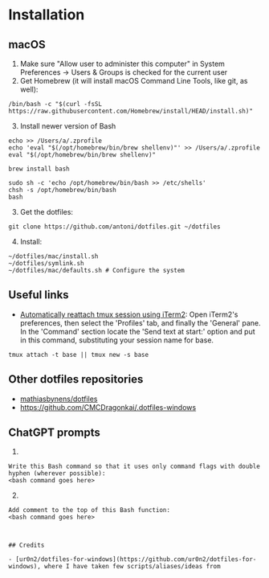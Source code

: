 # Installation

## macOS

1. Make sure "Allow user to administer this computer" in System Preferences → Users & Groups is checked for the current user
2. Get Homebrew (it will install macOS Command Line Tools, like git, as well):

```console
/bin/bash -c "$(curl -fsSL https://raw.githubusercontent.com/Homebrew/install/HEAD/install.sh)"
```

3. Install newer version of Bash

```console
echo >> /Users/a/.zprofile
echo 'eval "$(/opt/homebrew/bin/brew shellenv)"' >> /Users/a/.zprofile
eval "$(/opt/homebrew/bin/brew shellenv)"

brew install bash

sudo sh -c 'echo /opt/homebrew/bin/bash >> /etc/shells'
chsh -s /opt/homebrew/bin/bash
bash
```

3. Get the dotfiles:

```console
git clone https://github.com/antoni/dotfiles.git ~/dotfiles
```

4. Install:

```console
~/dotfiles/mac/install.sh
~/dotfiles/symlink.sh
~/dotfiles/mac/defaults.sh # Configure the system
```

## Useful links

- [Automatically reattach tmux session using iTerm2](https://coderwall.com/p/-mumdg/automatically-reattach-tmux-session-using-iterm2): Open iTerm2's preferences, then select the 'Profiles' tab, and finally the 'General' pane. In the 'Command' section locate the 'Send text at start:' option and put in this command, substituting your session name for base.

```console
tmux attach -t base || tmux new -s base
```

## Other dotfiles repositories

- [mathiasbynens/dotfiles](https://github.com/mathiasbynens/dotfiles)
- https://github.com/CMCDragonkai/.dotfiles-windows

## ChatGPT prompts

1.

```text
Write this Bash command so that it uses only command flags with double hyphen (wherever possible):
<bash command goes here>
```

2.

```text
Add comment to the top of this Bash function:
<bash command goes here>



## Credits

- [ur0n2/dotfiles-for-windows](https://github.com/ur0n2/dotfiles-for-windows), where I have taken few scripts/aliases/ideas from
```
